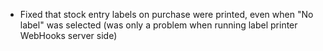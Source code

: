 - Fixed that stock entry labels on purchase were printed, even when "No label" was selected (was only a problem when running label printer WebHooks server side)

